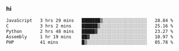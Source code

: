 ### hi  


<!--
**passer12/passer12** is a ✨ _special_ ✨ repository because its `README.md` (this file) appears on your GitHub profile.

Here are some ideas to get you started:

- 🔭 I’m currently working on ...
- 🌱 I’m currently learning ...
- 👯 I’m looking to collaborate on ...
- 🤔 I’m looking for help with ...
- 💬 Ask me about ...
- 📫 How to reach me: ...
- 😄 Pronouns: ...
- ⚡ Fun fact: ...
-->
<!--[![Top Langs](https://github-readme-stats.vercel.app/api/top-langs/?username=passer12&show_icons=true&theme=radical&count_private=true)](https://github.com/anuraghazra/github-readme-stats)-->
<!--[![Anurag's GitHub stats](https://github-readme-stats.vercel.app/api?username=passer12&show_icons=true&theme=radical&count_private=true)](https://github.com/anuraghazra/github-readme-stats)-->


<!--START_SECTION:waka-->

```txt
JavaScript   3 hrs 29 mins   ███████▒░░░░░░░░░░░░░░░░░   28.84 %
C            3 hrs 2 mins    ██████▒░░░░░░░░░░░░░░░░░░   25.16 %
Python       2 hrs 48 mins   █████▓░░░░░░░░░░░░░░░░░░░   23.27 %
Assembly     1 hr 19 mins    ██▓░░░░░░░░░░░░░░░░░░░░░░   10.97 %
PHP          41 mins         █▒░░░░░░░░░░░░░░░░░░░░░░░   05.78 %
```

<!--END_SECTION:waka-->
